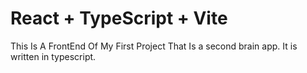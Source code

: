 # React + TypeScript + Vite

This Is A FrontEnd Of My First Project That Is a second brain app.
It is written in typescript.
